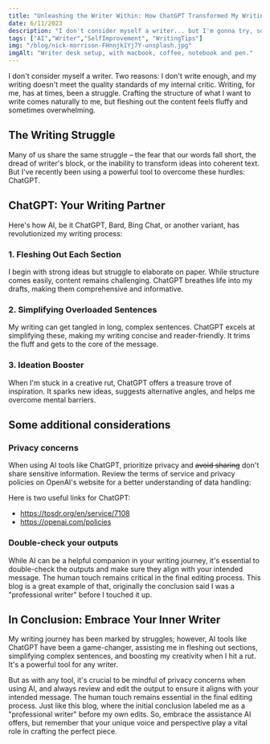 ```yaml
---
title: "Unleashing the Writer Within: How ChatGPT Transformed My Writing"
date: 6/11/2023
description: "I don't consider myself a writer... but I'm gonna try, so read on to see how."
tags: ["AI","Writer","SelfImprovement", "WritingTips"]
img: "/blog/nick-morrison-FHnnjk1Yj7Y-unsplash.jpg"
imgAlt: "Writer desk setup, with macbook, coffee, notebook and pen."
---
```


I don't consider myself a writer. Two reasons: I don't write enough, and my writing doesn't meet the quality standards of my internal critic. Writing, for me, has at times, been a struggle. Crafting the structure of what I want to write comes naturally to me, but fleshing out the content feels fluffy and sometimes overwhelming.

## The Writing Struggle

Many of us share the same struggle – the fear that our words fall short, the dread of writer's block, or the inability to transform ideas into coherent text. But I've recently been using a powerful tool to overcome these hurdles: ChatGPT.

## ChatGPT: Your Writing Partner

Here's how AI, be it ChatGPT, Bard, Bing Chat, or another variant, has revolutionized my writing process:

### 1. Fleshing Out Each Section

I begin with strong ideas but struggle to elaborate on paper. While structure comes easily, content remains challenging. ChatGPT breathes life into my drafts, making them comprehensive and informative.

### 2. Simplifying Overloaded Sentences

My writing can get tangled in long, complex sentences. ChatGPT excels at simplifying these, making my writing concise and reader-friendly. It trims the fluff and gets to the core of the message.

### 3. Ideation Booster

When I'm stuck in a creative rut, ChatGPT offers a treasure trove of inspiration. It sparks new ideas, suggests alternative angles, and helps me overcome mental barriers.

## Some additional considerations

### Privacy concerns

When using AI tools like ChatGPT, prioritize privacy and ~~avoid sharing~~ don't share sensitive information. Review the terms of service and privacy policies on OpenAI's website for a better understanding of data handling:

Here is two useful links for ChatGPT:

- https://tosdr.org/en/service/7108
- https://openai.com/policies

### Double-check your outputs

While AI can be a helpful companion in your writing journey, it's essential to double-check the outputs and make sure they align with your intended message. The human touch remains critical in the final editing process. This blog is a great example of that, originally the conclusion said I was a "professional writer" before I touched it up.

## In Conclusion: Embrace Your Inner Writer

My writing journey has been marked by struggles; however, AI tools like ChatGPT have been a game-changer, assisting me in fleshing out sections, simplifying complex sentences, and boosting my creativity when I hit a rut. It's a powerful tool for any writer.

But as with any tool, it's crucial to be mindful of privacy concerns when using AI, and always review and edit the output to ensure it aligns with your intended message. The human touch remains essential in the final editing process. Just like this blog, where the initial conclusion labeled me as a "professional writer" before my own edits. So, embrace the assistance AI offers, but remember that your unique voice and perspective play a vital role in crafting the perfect piece.
